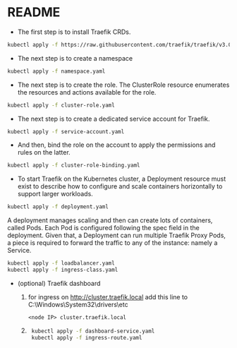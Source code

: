 # README

- The first step is to install Traefik CRDs.

```sh
kubectl apply -f https://raw.githubusercontent.com/traefik/traefik/v3.0/docs/content/reference/dynamic-configuration/kubernetes-crd-definition-v1.yml
```

- The next step is to create a namespace

```sh
kubectl apply -f namespace.yaml
```

- The next step is to create the role. The ClusterRole resource enumerates the resources and actions available for the role.

```sh
kubectl apply -f cluster-role.yaml
```

- The next step is to create a dedicated service account for Traefik.

```sh
kubectl apply -f service-account.yaml
```

- And then, bind the role on the account to apply the permissions and rules on the latter.

```sh
kubectl apply -f cluster-role-binding.yaml
```

- To start Traefik on the Kubernetes cluster, a Deployment resource must exist to describe how to configure and scale containers horizontally to support larger workloads.

```sh
kubectl apply -f deployment.yaml
```

A deployment manages scaling and then can create lots of containers, called Pods. Each Pod is configured following the spec field in the deployment.
Given that, a Deployment can run multiple Traefik Proxy Pods, a piece is required to forward the traffic to any of the instance: namely a Service.

```sh
kubectl apply -f loadbalancer.yaml
kubectl apply -f ingress-class.yaml
```

- (optional) Traefik dashboard
    1. for ingress on <http://cluster.traefik.local> add this line to C:\Windows\System32\drivers\etc

        ```text
        <node IP> cluster.traefik.local
        ```

    2. ```sh
        kubectl apply -f dashboard-service.yaml
        kubectl apply -f ingress-route.yaml
        ```
